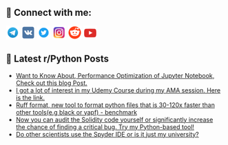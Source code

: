 ## 🔎 Connect with me:
[<img src="https://github.com/bullbesh/bullbesh/blob/main/images/Telegram.png" width="32" height="32" />](https://t.me/bullbesh)
[<img src="https://github.com/bullbesh/bullbesh/blob/main/images/VK.png" width="32" height="32" />](https://vk.com/bullbesh)
[<img src="https://github.com/bullbesh/bullbesh/blob/main/images/Twitter.png" width="32" height="32" />](https://twitter.com/bullbesh1)
[<img src="https://github.com/bullbesh/bullbesh/blob/main/images/Instagram.png" width="32" height="32" />](https://www.instagram.com/bullbesh)
[<img src="https://github.com/bullbesh/bullbesh/blob/main/images/Reddit.png" width="32" height="32" />](https://www.reddit.com/user/bullbesh)
[<img src="https://github.com/bullbesh/bullbesh/blob/main/images/YouTube.png" width="32" height="32" />](https://www.youtube.com/channel/UCtfjRs6uzgq5mfm8S06WTcg)

## 📕 Latest r/Python Posts
<!-- BLOG-POST-LIST:START -->
- [Want to Know About, Performance Optimization of Jupyter Notebook, Check out this blog Post.](https://www.reddit.com/r/Python/comments/16iicro/want_to_know_about_performance_optimization_of/)
- [I got a lot of interest in my Udemy Course during my AMA session. Here is the link.](https://www.reddit.com/r/Python/comments/16ii2v1/i_got_a_lot_of_interest_in_my_udemy_course_during/)
- [Ruff format, new tool to format python files that is 30-120x faster than other tools&lpar;e.g black or yapf&rpar; - benchmark](https://www.reddit.com/r/Python/comments/16ig4wu/ruff_format_new_tool_to_format_python_files_that/)
- [Now you can audit the Solidity code yourself or significantly increase the chance of finding a critical bug. Try my Python-based tool!](https://www.reddit.com/r/Python/comments/16iexlp/now_you_can_audit_the_solidity_code_yourself_or/)
- [Do other scientists use the Spyder IDE or is it just my university?](https://www.reddit.com/r/Python/comments/16iep4i/do_other_scientists_use_the_spyder_ide_or_is_it/)
<!-- BLOG-POST-LIST:END -->
